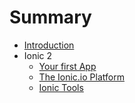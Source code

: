 # Summary

* [Introduction](README.md)
* Ionic 2
   * [Your first App](project_setup.md)
   * [The Ionic.io Platform](Ionic2/ionicplatform.md)
   * [Ionic Tools](ionictools_md.md)

